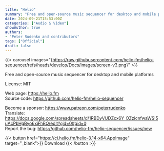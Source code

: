 ```yaml
---
title: "Helio"
summary: "Free and open-source music sequencer for desktop and mobile platforms"
date: 2024-09-21T15:53:00Z
categories: ["Audio & Video"]
showAuthor: true
authors:
- "Peter Rudenko and contributors"
tags: ["Official"]
draft: false
---
```


{{< carousel images="{https://raw.githubusercontent.com/helio-fm/helio-sequencer/refs/heads/develop/Docs/images/screen-v3.png}" >}}

Free and open-source music sequencer for desktop and mobile platforms

License: MIT

Web page: <https://helio.fm>  
Source code: <https://github.com/helio-fm/helio-sequencer>

Become a sponsor: <https://www.patreon.com/peterrudenko>  
Translate: <https://docs.google.com/spreadsheets/d/1RBDyVUDZcx6Y_OZzicnfwaWSI5uAcPbHgByo6xiFhBQ/edit?gid=0#gid=0>  
Report the bug: <https://github.com/helio-fm/helio-sequencer/issues/new>  

{{< button href="https://ci.helio.fm/helio-3.14-x64.AppImage" target="_blank">}}
Download
{{< /button >}}